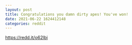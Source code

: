 ```yaml
--- 
layout: post 
title: Congratulations you damn dirty apes! You've won! 
date: 2021-06-22 1624412148 
categories: reddit 
--- 
```

https://redd.it/o62lbi